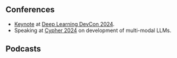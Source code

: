 ## Conferences

- [Keynote](https://dldc.adasci.org/speaker/manas-talukdar/) at [Deep Learning DevCon 2024](https://dldc.adasci.org).
- Speaking at [Cypher 2024](https://cypher.aimresearch.co/) on development of multi-modal LLMs.

## Podcasts

<!-- ## Workshops 
## Other -->
